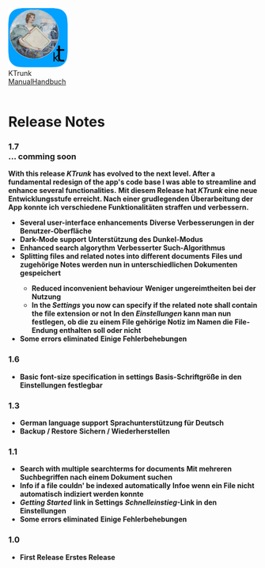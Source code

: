 <div class="logoRow">
  <div class="logoColumn logoColumnLeft">
    <img src="./../logo120.png">
  </div>
  <div class="logoColumn logoColumnRight">
    <div class="vCentered">
      <div class="logoTitle">KTrunk</div>
      <div class="logoTitle"><a href="./../Manual.html"><span class="en">Manual</span><span class="de">Handbuch</span></a></div>
      <div class="logoDescription" style="text-align: right;">&nbsp;</div>
    </div>
  </div>
</div>
<h1>
  Release Notes
</h1>

<h3>1.7<br>... comming soon</h3>
<span class="en"><b>With this release <i><b>KTrunk</b></i> has evolved to the next level. After a fundamental redesign of the app's code base I was able to streamline and enhance several functionalities.</b></span>
<span class="de"><b>Mit diesem Release hat <i><b>KTrunk</b></i> eine neue Entwicklungsstufe erreicht. Nach einer grudlegenden Überarbeitung der App konnte ich verschiedene Funktionalitäten straffen und verbessern.</b></span>
<ul>
  <li>
    <span class="en"><b>Several user-interface enhancements</b></span>
    <span class="de"><b>Diverse Verbesserungen in der Benutzer-Oberfläche</b></span>
  </li>
  <li>
    <span class="en"><b>Dark-Mode support</b></span>
    <span class="de"><b>Unterstützung des Dunkel-Modus</b></span>
  </li>
  <li>
    <span class="en"><b>Enhanced search algorythm</b></span>
    <span class="de"><b>Verbesserter Such-Algorithmus</b></span>
  </li>
  <li>
    <span class="en"><b>Splitting files and related notes into different documents</b></span>
    <span class="de"><b>Files und zugehörige Notes werden nun in unterschiedlichen Dokumenten gespeichert</b></span>
  </li>
  <ul>
    <li>
      <span class="en"><b>Reduced inconvenient behaviour</b></span>
      <span class="de"><b>Weniger ungereimtheiten bei der Nutzung</b></span>
    </li>
    <li>
      <span class="en"><b>In the <i>Settings</i> you now can specify if the related note shall contain the file extension or not</b></span>
      <span class="de"><b>In den <i>Einstellungen</i> kann man nun festlegen, ob die zu einem File gehörige Notiz im Namen die File-Endung enthalten soll oder nicht</b></span>
    </li>
  </ul>
  <li>
    <span class="en"><b>Some errors eliminated</b></span>
    <span class="de"><b>Einige Fehlerbehebungen</b></span>
  </li>
</ul>

<h3>1.6</h3>
<ul>
  <li>
    <span class="en"><b>Basic font-size specification in settings</b></span>
    <span class="de"><b>Basis-Schriftgröße in den Einstellungen festlegbar</b></span>
  </li>
</ul>

<h3>1.3</h3>
<ul>
  <li>
    <span class="en"><b>German language support</b></span>
    <span class="de"><b>Sprachunterstützung für Deutsch</b></span>
  </li>
  <li>
    <span class="en"><b>Backup / Restore</b></span>
    <span class="de"><b>Sichern / Wiederherstellen</b></span>
  </li>
</ul>

<h3>1.1</h3>
<ul>
  <li>
    <span class="en"><b>Search with multiple searchterms for documents</b></span>
    <span class="de"><b>Mit mehreren Suchbegriffen nach einem Dokument suchen</b></span>
  </li>
  <li>
    <span class="en"><b>Info if a file couldn' be indexed automatically</b></span>
    <span class="de"><b>Infoe wenn ein File nicht automatisch indiziert werden konnte</b></span>
  </li>
  <li>
    <span class="en"><b><i>Getting Started</i> link in Settings</b></span>
    <span class="de"><b><i>Schnelleinstieg</i>-Link in den Einstellungen</b></span>
  </li>
  <li>
    <span class="en"><b>Some errors eliminated</b></span>
    <span class="de"><b>Einige Fehlerbehebungen</b></span>
  </li>
</ul>

<h3>1.0</h3>
<ul>
  <li>
    <span class="en"><b>First Release</b></span>
    <span class="de"><b>Erstes Release</b></span>
  </li>
</ul>
